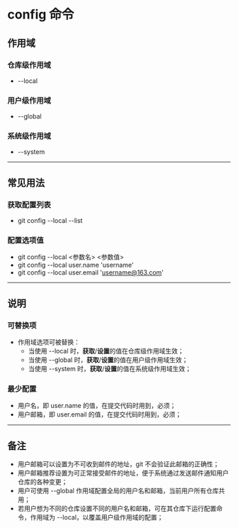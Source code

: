 # config 命令

## 作用域

### 仓库级作用域

- \-\-local

### 用户级作用域

- \-\-global

### 系统级作用域

- \-\-system

---

## 常见用法

### 获取配置列表

- git config --local --list

### 配置选项值

- git config --local <参数名> <参数值>
- git config --local user.name 'username'
- git config --local user.email 'username@163.com'

---

## 说明

### 可替换项

- 作用域选项可被替换：
  - 当使用 \-\-local 时，**获取**/**设置**的值在仓库级作用域生效；
  - 当使用 \-\-global 时，**获取**/**设置**的值在用户级作用域生效；
  - 当使用 \-\-system 时，**获取**/**设置**的值在系统级作用域生效；

### 最少配置

- 用户名，即 user.name 的值，在提交代码时用到，必须；
- 用户邮箱，即 user.email 的值，在提交代码时用到，必须；

---

## 备注

- 用户邮箱可以设置为不可收到邮件的地址，git 不会验证此邮箱的正确性；
- 用户邮箱推荐设置为可正常接受邮件的地址，便于系统通过发送邮件通知用户仓库的各种变更；
- 用户可使用 \-\-global 作用域配置全局的用户名和邮箱，当前用户所有仓库共用；
- 若用户想为不同的仓库设置不同的用户名和邮箱，可在其仓库下运行配置命令，作用域为 \-\-local，以覆盖用户级作用域的配置；
